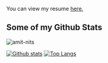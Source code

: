 <p align='left'> You can view my resume <a href='https://amit-nits.github.io/resume.pdf ' target=_blank><u>here</u>.</a></p>

## Some of my Github Stats
<p align=left> <img src=https://komarev.com/ghpvc/?username=amit-nits alt=amit-nits /> </p>

[![Github stats](https://github-readme-stats.vercel.app/api?username=amit-nits&show_icons=true&include_all_commits=true)](https://github.com/amit-nits/)
[![Top Langs](https://github-readme-stats.vercel.app/api/top-langs/?username=amit-nits&layout=compact)](https://github.com/amit-nits/)
